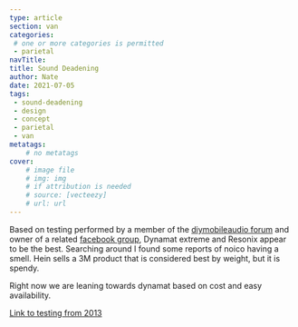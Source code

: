 ```yaml
---
type: article
section: van
categories: 
 # one or more categories is permitted
 - parietal
navTitle: 
title: Sound Deadening
author: Nate
date: 2021-07-05
tags:
 - sound-deadening
 - design
 - concept
 - parietal
 - van
metatags:
	# no metatags
cover: 
	# image file
	# img: img
	# if attribution is needed
	# source: [vecteezy]
	# url: url
---
```


Based on testing performed by a member of the [diymobileaudio forum](https://www.diymobileaudio.com/) and owner of a related [facebook group](https://www.facebook.com/groups/651457188787366/), Dynamat extreme and Resonix appear to be the best.  Searching around I found some reports of noico having a smell.  Hein sells a 3M product that is considered best by weight, but it is spendy.  

Right now we are leaning towards dynamat based on cost and easy availability.

[Link to testing from 2013](https://www.diymobileaudio.com/threads/sound-deadening-cld-testing.146403/post-3522858)

